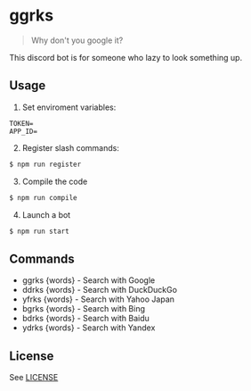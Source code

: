 # ggrks

> Why don't you google it?

This discord bot is for someone who lazy to look something up.

## Usage
1. Set enviroment variables:
```env
TOKEN=
APP_ID=
```
2. Register slash commands:
```bash
$ npm run register
```
3. Compile the code
```bash
$ npm run compile
```
4. Launch a bot
```bash
$ npm run start
```

## Commands

- ggrks {words} - Search with Google
- ddrks {words} - Search with DuckDuckGo
- yfrks {words} - Search with Yahoo Japan
- bgrks {words} - Search with Bing
- bdrks {words} - Search with Baidu
- ydrks {words} - Search with Yandex

## License

See [LICENSE](https://github.com/opera7133/ggrks/blob/main/LICENSE)

